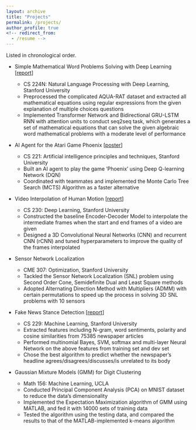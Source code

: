 ```yaml
---
layout: archive
title: "Projects"
permalink: /projects/
author_profile: true
<!-- redirect_from:
  - /resume -->
---
```


Listed in chronological order.


* Simple Mathematical Word Problems Solving with Deep Learning [[report](https://web.stanford.edu/class/cs224n/reports/custom/15843468.pdf)]
  * CS 224N: Natural Language Processing with Deep Learning, Stanford University
  * Preprocessed the complicated AQUA-RAT dataset and extracted all mathematical equations using regular expressions from the given explanation of multiple choices questions
  * Implemented Transformer Network and Bidirectional GRU-LSTM RNN with attention units to conduct seq2seq task, which generates a set of mathematical equations that can solve the given algebraic word mathematical problems with a moderate level of performance


* AI Agent for the Atari Game Phoenix [[poster](http://szcheng0702.github.io/files/CS_221_Poster.pdf)]
  * CS 221: Artificial intelligence principles and techniques, Stanford University                                     
  * Built an AI agent to play the game ‘Phoenix’ using Deep Q-learning Network (DQN)
  * Coordinated with teammates and implemented the Monte Carlo Tree Search (MCTS) Algorithm as a faster alternative 


* Video Interpolation of Human Motion [[report](https://cs230.stanford.edu/projects_spring_2018/reports/8290324.pdf)]
  * CS 230: Deep Learning, Stanford University
  * Constructed the baseline Encoder-Decoder Model to interpolate the intermediate frames when the start and end frames of a video are given
  * Designed a 3D Convolutional Neural Networks (CNN) and recurrent CNN (rCNN) and tuned hyperparameters to improve the quality of the frames interpolated


* Sensor Network Localization 
  * CME 307: Optimization, Stanford University                                                                       
  * Tackled the Sensor Network Localization (SNL) problem using Second Order Cone, Semidefinite Dual and Least Square methods
  * Adopted Alternating Direction Method with Multipliers (ADMM) with certain permutations to speed up the process in solving 3D SNL problems with 10 sensors

    
* Fake News Stance Detection [[report](http://cs229.stanford.edu/proj2017/final-reports/5244160.pdf)]
  * CS 229: Machine Learning, Stanford University                                                                    
  * Extracted features including N-gram, word sentiments, polarity and cosine similarities from 75385 newspaper articles 
  * Performed multinomial Bayes, SVM, softmax and multi-layer Neural Network on the above features from training set and dev set
  * Chose the best algorithm to predict whether the newspaper’s headline agrees/disagrees/discusses/is unrelated to its body

                                                              
* Gaussian Mixture Models (GMM) for Digit Clustering
  * Math 156: Machine Learning, UCLA
  * Conducted Principal Component Analysis (PCA) on MNIST dataset to reduce the data’s dimensionality 
  * Implemented the Expectation Maximization algorithm of GMM using MATLAB, and fed it with 14000 sets of training data
  * Tested the algorithm using the testing data, and compared the results to that of the MATLAB-implemented k-means algorithm



<!-- Work experience
======
* Summer 2018: Applied Data Science and Machine Learning (NLP) Intern at SAP
  * Working with [Recast.AI (SAP Conversational AI) Group](https://cai.tools.sap/)
  * Duties included: Improving the existing sentence clustering algorithms for the chatbot that we're building -->








